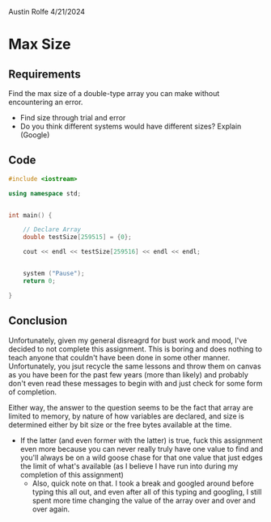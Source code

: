 Austin Rolfe
4/21/2024
# Max Size
## Requirements
Find the max size of a double-type array you can make without encountering an error.
- Find size through trial and error
- Do you think different systems would have different sizes? Explain (Google)
## Code
```cpp
#include <iostream>  

using namespace std;


int main() {  

    // Declare Array
    double testSize[259515] = {0};

    cout << endl << testSize[259516] << endl << endl;


    system ("Pause");
    return 0;

}
```
## Conclusion
Unfortunately, given my general disreagrd for bust work and mood, I've decided to not complete this assignment. This is boring and does nothing to teach anyone that couldn't have been done in some other manner. Unfortunately, you jsut recycle the same lessons and throw them on canvas as you have been for the past few years (more than likely) and probably don't even read these messages to begin with and just check for some form of completion.

Either way, the answer to the question seems to be the fact that array are limited to memory, by nature of how variables are declared, and size is determined either by bit size or the free bytes available at the time.
- If the latter (and even former with the latter) is true, fuck this assignment even more because you can never really truly have one value to find and you'll always be on a wild goose chase for that one value that just edges the limit of what's available (as I believe I have run into during my completion of this assignment)
	- Also, quick note on that. I took a break and googled around before typing this all out, and even after all of this typing and googling, I still spent more time changing the value of the array over and over and over again.